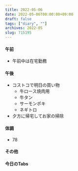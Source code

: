 ```yaml
---
title: 2022-05-06
date: 2022-05-06T00:00:00+09:00
draft: false
tags: ["diary", ""]
archives: 2022-05
slug: 715195
---
```

#### 午前
- 午前中は在宅勤務
#### 午後
- コストコで明日の買い物
  - 牛ロース焼肉用
  - 牛タン
  - サーモンポキ
  - ネギトロ
- 夕方に帰宅してお家の掃除
#### 体調
- 78
#### その他
#### 今日のTabs
